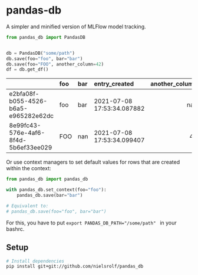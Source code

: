 # pandas-db

A simpler and minified version of MLFlow model tracking.

```python
from pandas_db import PandasDB


db = PandasDB("some/path")
db.save(foo="foo", bar="bar")
db.save(foo="FOO", another_column=42)
df = db.get_df()
```
|                                      | foo   | bar   | entry_created              |   another_column |
|:-------------------------------------|:------|:------|:---------------------------|-----------------:|
| e2bfa08f-b055-4526-b6a5-e965282e62dc | foo   | bar   | 2021-07-08 17:53:34.087882 |              nan |
| 8e99fc43-576e-4af6-8f4d-5b6ef33ee029 | FOO   | nan   | 2021-07-08 17:53:34.099407 |               42 |

Or use context managers to set default values for rows that are created within the context:
```python
from pandas_db import pandas_db

with pandas_db.set_context(foo="foo"):
    pandas_db.save(bar="bar")

# Equivalent to:
# pandas_db.save(foo="foo", bar="bar")
```

For this, you have to put `export PANDAS_DB_PATH="/some/path" ` in your bashrc.

## Setup
```sh
# Install dependencies
pip install git+git://github.com/nielsrolf/pandas_db
```
